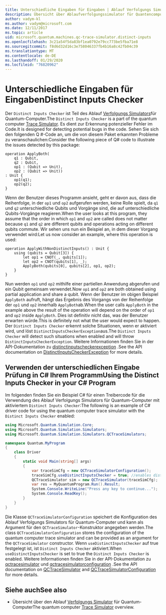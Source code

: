 ```yaml
---
title: Unterschiedliche Eingaben für Eingaben | Ablauf Verfolgungs Simulator für Quantum-Computer | Microsoft-Dokumentation
description: Übersicht über Ablaufverfolgungssimulator für Quantencomputer
author: vadym-kl
ms.author: vadym@microsoft.com
ms.date: 12/11/2017
ms.topic: article
uid: microsoft.quantum.machines.qc-trace-simulator.distinct-inputs
ms.openlocfilehash: 3c21a54f5da83bf1ea0792e79cc773be5fba71e8
ms.sourcegitcommit: f8d6d32d16c3e758046337fb4b16a8c42fb04c39
ms.translationtype: MT
ms.contentlocale: de-DE
ms.lasthandoff: 01/29/2020
ms.locfileid: "76820962"
---
```

# <a name="distinct-inputs-checker"></a><span data-ttu-id="3d886-103">Unterschiedliche Eingaben für Eingaben</span><span class="sxs-lookup"><span data-stu-id="3d886-103">Distinct Inputs Checker</span></span>

<span data-ttu-id="3d886-104">Der `Distinct Inputs Checker` ist Teil des Ablauf [Verfolgungs Simulators](xref:microsoft.quantum.machines.qc-trace-simulator.intro)für Quantum-Computer.</span><span class="sxs-lookup"><span data-stu-id="3d886-104">The `Distinct Inputs Checker` is a part of the quantum computer [Trace Simulator](xref:microsoft.quantum.machines.qc-trace-simulator.intro).</span></span> <span data-ttu-id="3d886-105">Es dient zur Erkennung potenzieller Fehler im Code.</span><span class="sxs-lookup"><span data-stu-id="3d886-105">It is designed for detecting potential bugs in the code.</span></span> <span data-ttu-id="3d886-106">Sehen Sie sich den folgenden Q #-Code an, um die von diesem Paket erkannten Probleme zu veranschaulichen:</span><span class="sxs-lookup"><span data-stu-id="3d886-106">Consider the following piece of Q# code to illustrate the issues detected by this package:</span></span>

```qsharp
operation ApplyBoth(
    q1 : Qubit,
    q2 : Qubit,
    op1 : (Qubit => Unit),
    op2 : (Qubit => Unit))
: Unit {
    op1(q1);
    op2(q2);
}
```

<span data-ttu-id="3d886-107">Wenn der Benutzer dieses Programm ansieht, geht er davon aus, dass die Reihenfolge, in der `op1` und `op2` aufgerufen werden, keine Rolle spielt, da `q1` und `q2` unterschiedliche Qubits und Vorgänge sind, die auf unterschiedliche Qubits-Vorgänge reagieren.</span><span class="sxs-lookup"><span data-stu-id="3d886-107">When the user looks at this program, they assume that the order in which `op1` and `op2` are called does not matter because `q1` and `q2` are different qubits and operations acting on different qubits commute.</span></span> <span data-ttu-id="3d886-108">Wir sehen uns nun ein Beispiel an, in dem dieser Vorgang verwendet wird:</span><span class="sxs-lookup"><span data-stu-id="3d886-108">Let us now consider an example, where this operation is used:</span></span>

```qsharp
operation ApplyWithNonDistinctInputs() : Unit {
    using (qubits = Qubit[3]) {
        let op1 = CNOT(_, qubits[1]);
        let op2 = CNOT(qubits[1], _);
        ApplyBoth(qubits[0], qubits[2], op1, op2);
    }
}
```

<span data-ttu-id="3d886-109">Nun werden `op1` und `op2` mithilfe einer partiellen Anwendung abgerufen und ein Qubit gemeinsam verwendet.</span><span class="sxs-lookup"><span data-stu-id="3d886-109">Now `op1` and `op2` are both obtained using partial application and share a qubit.</span></span> <span data-ttu-id="3d886-110">Wenn der Benutzer im obigen Beispiel `ApplyBoth` aufruft, hängt das Ergebnis des Vorgangs von der Reihenfolge der `op1` und `op2` innerhalb `ApplyBoth`ab.</span><span class="sxs-lookup"><span data-stu-id="3d886-110">When the user calls `ApplyBoth` in the example above the result of the operation will depend on the order of `op1` and `op2` inside `ApplyBoth`.</span></span> <span data-ttu-id="3d886-111">Dies ist definitiv nicht das, was der Benutzer erwarten würde.</span><span class="sxs-lookup"><span data-stu-id="3d886-111">This is definitely not what the user would expect to happen.</span></span> <span data-ttu-id="3d886-112">Der `Distinct Inputs Checker` erkennt solche Situationen, wenn er aktiviert wird, und löst `DistinctInputsCheckerException`aus.</span><span class="sxs-lookup"><span data-stu-id="3d886-112">The `Distinct Inputs Checker` will detect such situations when enabled and will throw `DistinctInputsCheckerException`.</span></span> <span data-ttu-id="3d886-113">Weitere Informationen finden Sie in der API-Dokumentation zu [distinctinputscheckerexception](https://docs.microsoft.com/dotnet/api/Microsoft.Quantum.Simulation.Simulators.QCTraceSimulators.DistinctInputsCheckerException) .</span><span class="sxs-lookup"><span data-stu-id="3d886-113">See the API documentation on [DistinctInputsCheckerException](https://docs.microsoft.com/dotnet/api/Microsoft.Quantum.Simulation.Simulators.QCTraceSimulators.DistinctInputsCheckerException) for more details.</span></span>

## <a name="using-the-distinct-inputs-checker-in-your-c-program"></a><span data-ttu-id="3d886-114">Verwenden der unterschiedlichen Eingabe Prüfung in C# Ihrem Programm</span><span class="sxs-lookup"><span data-stu-id="3d886-114">Using the Distinct Inputs Checker in your C# Program</span></span>

<span data-ttu-id="3d886-115">Im folgenden finden Sie ein Beispiel C# für einen Treibercode für die Verwendung des Ablauf Verfolgungs Simulators für Quantum-Computer mit aktiviertem `Distinct Inputs Checker`:</span><span class="sxs-lookup"><span data-stu-id="3d886-115">The following is an example of C# driver code for using the quantum computer trace simulator with the `Distinct Inputs Checker` enabled:</span></span>

```csharp
using Microsoft.Quantum.Simulation.Core;
using Microsoft.Quantum.Simulation.Simulators;
using Microsoft.Quantum.Simulation.Simulators.QCTraceSimulators;

namespace Quantum.MyProgram
{
    class Driver
    {
        static void Main(string[] args)
        {
            var traceSimCfg = new QCTraceSimulatorConfiguration();
            traceSimCfg.useDistinctInputsChecker = true; //enables distinct inputs checker
            QCTraceSimulator sim = new QCTraceSimulator(traceSimCfg);
            var res = MyQuantumProgram.Run().Result;
            System.Console.WriteLine("Press any key to continue...");
            System.Console.ReadKey();
        }
    }
}
```

<span data-ttu-id="3d886-116">Die Klasse `QCTraceSimulatorConfiguration` speichert die Konfiguration des Ablauf Verfolgungs Simulators für Quantum-Computer und kann als Argument für den `QCTraceSimulator`-Konstruktor angegeben werden.</span><span class="sxs-lookup"><span data-stu-id="3d886-116">The class `QCTraceSimulatorConfiguration` stores the configuration of the quantum computer trace simulator and can be provided as an argument for the `QCTraceSimulator` constructor.</span></span> <span data-ttu-id="3d886-117">Wenn `useDistinctInputsChecker` auf true festgelegt ist, ist `Distinct Inputs Checker` aktiviert.</span><span class="sxs-lookup"><span data-stu-id="3d886-117">When `useDistinctInputsChecker` is set to true the `Distinct Inputs Checker` is enabled.</span></span> <span data-ttu-id="3d886-118">Weitere Informationen finden Sie in der API-Dokumentation zu [qctracesimulator](https://docs.microsoft.com/dotnet/api/Microsoft.Quantum.Simulation.Simulators.QCTraceSimulators.QCTraceSimulator) und [qctracesimulatorconfiguration](https://docs.microsoft.com/dotnet/api/Microsoft.Quantum.Simulation.Simulators.QCTraceSimulators.QCTraceSimulatorConfiguration?) .</span><span class="sxs-lookup"><span data-stu-id="3d886-118">See the API documentation on [QCTraceSimulator](https://docs.microsoft.com/dotnet/api/Microsoft.Quantum.Simulation.Simulators.QCTraceSimulators.QCTraceSimulator) and [QCTraceSimulatorConfiguration](https://docs.microsoft.com/dotnet/api/Microsoft.Quantum.Simulation.Simulators.QCTraceSimulators.QCTraceSimulatorConfiguration?) for more details.</span></span>

## <a name="see-also"></a><span data-ttu-id="3d886-119">Siehe auch</span><span class="sxs-lookup"><span data-stu-id="3d886-119">See also</span></span>

- <span data-ttu-id="3d886-120">Übersicht über den Ablauf [Verfolgungs Simulator](xref:microsoft.quantum.machines.qc-trace-simulator.intro) für Quantum-Computer</span><span class="sxs-lookup"><span data-stu-id="3d886-120">The quantum computer [Trace Simulator](xref:microsoft.quantum.machines.qc-trace-simulator.intro) overview.</span></span>
